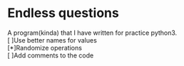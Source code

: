 # Endless questions
A program(kinda) that I have written for practice python3.  
[ ]Use better names for values  
[*]Randomize operations  
[ ]Add comments to the code  
